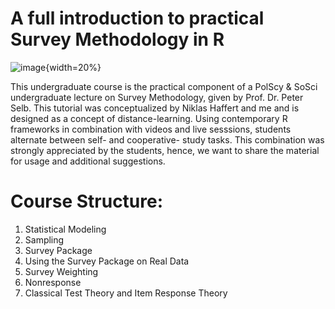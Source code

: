# A full introduction to practical Survey Methodology in R

![image](https://user-images.githubusercontent.com/30929659/118642788-0df85a00-b7dc-11eb-8aae-058c22ff09be.png){width=20%}

This undergraduate course is the practical component of a PolScy & SoSci undergraduate lecture on Survey Methodology, given by Prof. Dr. Peter Selb. This tutorial was conceptualized by Niklas Haffert and me and is designed as a concept of distance-learning. Using contemporary R frameworks in combination with videos and live sesssions, students alternate between self- and cooperative- study tasks. This combination was strongly appreciated by the students, hence, we want to share the material for usage and additional suggestions. 

# Course Structure:

1. Statistical Modeling
2. Sampling
3. Survey Package
4. Using the Survey Package on Real Data
5. Survey Weighting
6. Nonresponse
7. Classical Test Theory and Item Response Theory






